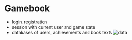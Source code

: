 # Gamebook
+ login, registration
+ session with current user and game state
+ databases of users, achievements and book texts
![data]("https://github.com/TomasHubicka/Gamebook/blob/master/Readme-database.png")
